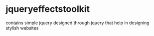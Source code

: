 # jqueryeffectstoolkit
contains simple jquery designed through jquery that help in designing stylish websites
